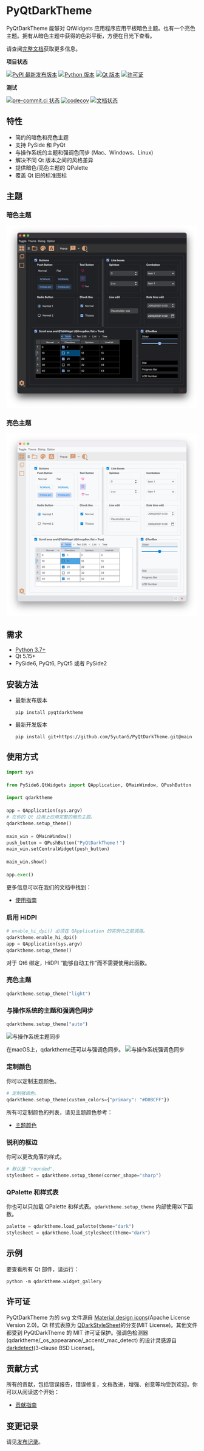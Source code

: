 # PyQtDarkTheme

PyQtDarkTheme 能够对 QtWidgets 应用程序应用平板暗色主题。也有一个亮色主题。拥有从暗色主题中获得的色彩平衡，方便在日光下查看。

请查阅[完整文档](https://pyqtdarktheme.readthedocs.io)获取更多信息。

**项目状态**

[![PyPI 最新发布版本](https://img.shields.io/pypi/v/pyqtdarktheme.svg?color=orange)](https://pypi.org/project/pyqtdarktheme/)
[![Python 版本](https://img.shields.io/pypi/pyversions/pyqtdarktheme.svg?color=blue)](https://www.python.org/downloads/)
[![Qt 版本](https://img.shields.io/badge/Qt-5%20|%206-blue.svg?&logo=Qt&logoWidth=18&logoColor=white)](https://www.qt.io/qt-for-python)
[![许可证](https://img.shields.io/github/license/5yutan5/PyQtDarkTheme.svg?color=green)](https://github.com/5yutan5/PyQtDarkTheme/blob/main/LICENSE.txt/)

**测试**

[![pre-commit.ci 状态](https://results.pre-commit.ci/badge/github/5yutan5/PyQtDarkTheme/main.svg)](https://results.pre-commit.ci/latest/github/5yutan5/PyQtDarkTheme/main)
[![codecov](https://codecov.io/gh/5yutan5/PyQtDarkTheme/branch/main/graph/badge.svg?token=RTS8O0V6SF)](https://codecov.io/gh/5yutan5/PyQtDarkTheme)
[![文档状态](https://readthedocs.org/projects/pyqtdarktheme/badge/?version=latest)](https://pyqtdarktheme.readthedocs.io/en/latest/?badge=latest)

## 特性

- 简约的暗色和亮色主题
- 支持 PySide 和 PyQt
- 与操作系统的主题和强调色同步 (Mac、Windows、Linux)
- 解决不同 Qt 版本之间的风格差异
- 提供暗色/亮色主题的 QPalette
- 覆盖 Qt 旧的标准图标

## 主题

### 暗色主题

![暗色主题的部件展示](https://raw.githubusercontent.com/5yutan5/PyQtDarkTheme/main/images/widget_gallery_dark.png)

### 亮色主题

![亮色主题的部件展示](https://raw.githubusercontent.com/5yutan5/PyQtDarkTheme/main/images/widget_gallery_light.png)

## 需求

- [Python 3.7+](https://www.python.org/downloads/)
- Qt 5.15+
- PySide6, PyQt6, PyQt5 或者 PySide2

## 安装方法

- 最新发布版本

   ```plaintext
   pip install pyqtdarktheme
   ```

- 最新开发版本

   ```plaintext
   pip install git+https://github.com/5yutan5/PyQtDarkTheme.git@main
   ```

## 使用方式 

```Python
import sys

from PySide6.QtWidgets import QApplication, QMainWindow, QPushButton

import qdarktheme

app = QApplication(sys.argv)
# 在你的 Qt 应用上应用完整的暗色主题。
qdarktheme.setup_theme()

main_win = QMainWindow()
push_button = QPushButton("PyQtDarkTheme！")
main_win.setCentralWidget(push_button)

main_win.show()

app.exec()
```
更多信息可以在我们的文档中找到：

- [使用指南](https://pyqtdarktheme.readthedocs.io/en/latest/how_to_use.html)

### 启用 HiDPI

```Python
# enable_hi_dpi() 必须在 QApplication 的实例化之前调用。
qdarktheme.enable_hi_dpi()
app = QApplication(sys.argv)
qdarktheme.setup_theme()
```

对于 Qt6 绑定，HiDPI “能够自动工作”而不需要使用此函数。

### 亮色主题

```Python
qdarktheme.setup_theme("light")
```

### 与操作系统的主题和强调色同步

```Python
qdarktheme.setup_theme("auto")
```

![与操作系统主题同步](https://raw.githubusercontent.com/5yutan5/PyQtDarkTheme/main/images/sync_with_os_theme.gif)

在macOS上，qdarktheme还可以与强调色同步。 
![与操作系统强调色同步](https://raw.githubusercontent.com/5yutan5/PyQtDarkTheme/main/images/sync_with_os_accent.gif)

### 定制颜色

你可以定制主题颜色。

```python
# 定制强调色。
qdarktheme.setup_theme(custom_colors={"primary": "#D0BCFF"})
```

所有可定制颜色的列表，请见主题颜色参考：

- [主题颜色](https://pyqtdarktheme.readthedocs.io/en/latest/reference/theme_color.html)

### 锐利的框边

你可以更改角落的样式。

```python
# 默认是 "rounded".
stylesheet = qdarktheme.setup_theme(corner_shape="sharp")
```

### QPalette 和样式表

你也可以只加载 QPalette 和样式表。`qdarktheme.setup_theme` 内部使用以下函数。

```Python
palette = qdarktheme.load_palette(theme="dark")
stylesheet = qdarktheme.load_stylesheet(theme="dark")
```
## 示例 

要查看所有 Qt 部件，请运行：

```plaintext
python -m qdarktheme.widget_gallery
```
## 许可证

PyQtDarkTheme 为的 svg 文件源自 [Material design icons](https://fonts.google.com/icons)(Apache License Version 2.0)。Qt 样式表原为 [QDarkStyleSheet](https://github.com/ColinDuquesnoy/QDarkStyleSheet)的分支(MIT License)。其他文件都受到 PyQtDarkTheme 的 MIT 许可证保护。强调色检测器(qdarktheme/_os_appearance/_accent/_mac_detect) 的设计灵感源自[darkdetect](https://github.com/albertosottile/darkdetect)(3-clause BSD License)。

## 贡献方式

所有的贡献，包括错误报告，错误修复，文档改进，增强、创意等均受到欢迎。你可以从阅读这个开始：

- [贡献指南](https://pyqtdarktheme.readthedocs.io/en/latest/contributing.html)

## 变更记录

请见[发布记录](https://github.com/5yutan5/PyQtDarkTheme/releases)。